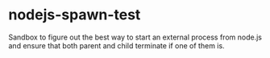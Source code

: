 nodejs-spawn-test
=================

Sandbox to figure out the best way to start an external process from node.js and ensure that both parent and child terminate if one of them is.
